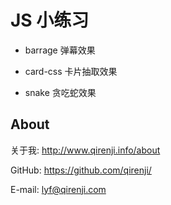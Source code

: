 # JS 小练习

- barrage 	弹幕效果

- card-css  卡片抽取效果

- snake 		贪吃蛇效果

## About

关于我: http://www.qirenji.info/about

GitHub: https://github.com/qirenji/

E-mail: lyf@qirenji.com
